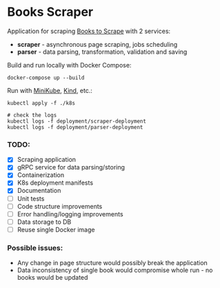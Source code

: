 # Books Scraper

Application for scraping [Books to Scrape](https://books.toscrape.com/) with 2 services:
- **scraper** - asynchronous page scraping, jobs scheduling
- **parser** - data parsing, transformation, validation and saving

Build and run locally with Docker Compose:
```
docker-compose up --build
```

Run with [MiniKube](https://minikube.sigs.k8s.io/docs/start/), [Kind](https://kind.sigs.k8s.io/docs/user/quick-start/), etc.:
```
kubectl apply -f ./k8s

# check the logs
kubectl logs -f deployment/scraper-deployment
kubectl logs -f deployment/parser-deployment
```

### TODO:

- [x] Scraping application
- [x] gRPC service for data parsing/storing
- [x] Containerization
- [x] K8s deployment manifests
- [x] Documentation
- [ ] Unit tests
- [ ] Code structure improvements
- [ ] Error handling/logging improvements
- [ ] Data storage to DB
- [ ] Reuse single Docker image

### Possible issues:

- Any change in page structure would possibly break the application
- Data inconsistency of single book would compromise whole run - no books would be updated
